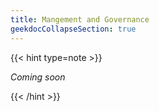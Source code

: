 ```yaml
---
title: Mangement and Governance
geekdocCollapseSection: true
---
```


{{< hint type=note >}}

*Coming soon*

{{< /hint >}}
